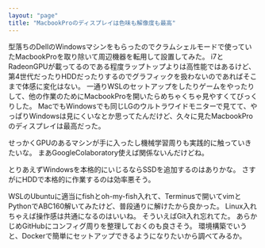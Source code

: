 ```yaml
---
layout: "page"
title: "MacbookProのディスプレイは色味も解像度も最高"
---
```


型落ちのDellのWindowsマシンをもらったのでクラムシェルモードで使っていたMacbookProを取り除いて周辺機器を転用して設置してみた。
i7とRadeonGPUが載ってるのである程度ラップトップよりは高性能ではあるけど、第4世代だったりHDDだったりするのでグラフィックを扱わないのであればそこまで体感に変化はない。
一通りWSLのセットアップをしたりゲームをやったりして、他の作業のためにMacbookProを開いたらめちゃくちゃ見やすくてびっくりした。
MacでもWindowsでも同じLGのウルトラワイドモニターで見てて、やっぱりWindowsは見にくいなとか思ってたんだけど、久々に見たMacbookProのディスプレイは最高だった。

せっかくGPUのあるマシンが手に入ったし機械学習周りも実践的に触っていきたいな。
まあGoogleColaboratory使えば関係ないんだけどね。

とりあえずWindowsを本格的にいじるならSSDを追加するのはありかな。
さすがにHDDで本格的に作業するのは効率悪そう。

WSLのUbuntuに適当にfishとoh-my-fish入れて、Terminusで開いてvimとPythonでABC160解いてみたけど、普段通りに解けたから良かった。
Linux入れちゃえば操作感は共通になるのはいいね。
そういえばGit入れ忘れてた。
あらかじめGitHubにコンフィグ周りを整理しておくのも良さそう。
環境構築でいうと、Dockerで簡単にセットアップできるようになりたいから調べてみるか。
